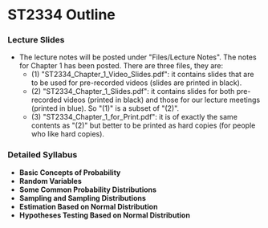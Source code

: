 # ST2334 Outline
  
### Lecture Slides
- The lecture notes will be posted under "Files/Lecture Notes". The notes for Chapter 1 has been posted. There are three files, they are:
	- (1) "ST2334_Chapter_1_Video_Slides.pdf": it contains slides that are to be used for pre-recorded videos (slides are printed in black).   
	- (2) "ST2334_Chapter_1_Slides.pdf": it contains slides for both pre-recorded videos (printed in black) and those for our lecture meetings (printed in blue). So "(1)" is a subset of "(2)".   
	- (3) "ST2334_Chapter_1_for_Print.pdf": it is of exactly the same contents as "(2)" but better to be printed as hard copies (for people who like hard copies).

  
### Detailed Syllabus  
- **Basic Concepts of Probability**  
- **Random Variables**  
- **Some Common Probability Distributions**  
- **Sampling and Sampling Distributions**  
- **Estimation Based on Normal Distribution**  
- **Hypotheses Testing Based on Normal Distribution**  

